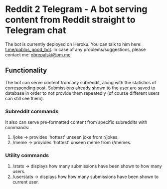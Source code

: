 # Reddit 2 Telegram - A bot serving content from Reddit straight to Telegram chat

The bot is currently deployed on Heroku. You can talk to him here: [t.me/pablos_good_bot](https://t.me/pablos_good_bot). In case of any problems/suggestions, please contact me: obrepalski@pm.me

## Functionality
The bot can serve content from any subreddit, along with the statistics of corresponding post. Submissions already shown to the user are saved to database in order to not provide them repeatedly (of course different users can still see them).

### Subreddit commands
It also can serve pre-formatted content from specific subreddits with commands:

1. /joke -> provides 'hottest' unseen joke from r/jokes.
2. /meme -> provides 'hottest' unseen meme from r/memes.

### Utility commands
1. /stats -> displays how many submissions have been shown to how many users.
2. /userstats -> displays how how many submissions have been shown to current user.